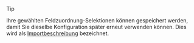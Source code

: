 <!-- markdownlint-disable-file MD041 -->
> [!TIP]
> Ihre gewählten Feldzuordnung-Selektionen können gespeichert werden, damit Sie dieselbe Konfiguration später erneut verwenden können. Dies wird als [Importbeschreibung][2] bezeichnet.

<!-- Referenced links -->
[2]: ../import-descriptions.md
